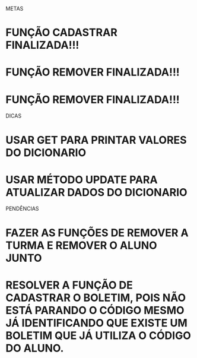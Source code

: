 METAS 

# FUNÇÃO CADASTRAR FINALIZADA!!!
# FUNÇÃO REMOVER FINALIZADA!!!
# FUNÇÃO REMOVER FINALIZADA!!!

DICAS

# USAR GET PARA PRINTAR VALORES DO DICIONARIO 
# USAR MÉTODO UPDATE PARA ATUALIZAR DADOS DO DICIONARIO

PENDÊNCIAS

# FAZER AS FUNÇÕES DE REMOVER A TURMA E REMOVER O ALUNO JUNTO 
# RESOLVER A FUNÇÃO DE CADASTRAR O BOLETIM, POIS NÃO ESTÁ PARANDO O CÓDIGO MESMO JÁ IDENTIFICANDO QUE EXISTE UM BOLETIM QUE JÁ UTILIZA O CÓDIGO DO ALUNO.






